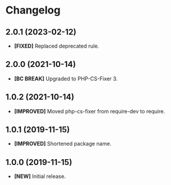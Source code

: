 # Changelog

## 2.0.1 (2023-02-12)

- **[FIXED]** Replaced deprecated rule.

## 2.0.0 (2021-10-14)

- **[BC BREAK]** Upgraded to PHP-CS-Fixer 3.

## 1.0.2 (2021-10-14)

- **[IMPROVED]** Moved php-cs-fixer from require-dev to require.

## 1.0.1 (2019-11-15)

- **[IMPROVED]** Shortened package name.

## 1.0.0 (2019-11-15)

- **[NEW]** Initial release.
